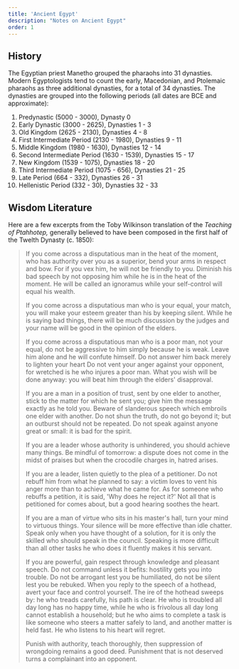 ```yaml
---
title: 'Ancient Egypt'
description: "Notes on Ancient Egypt"
order: 1
---
```


## History

The Egyptian priest Manetho grouped the pharaohs into 31 dynasties. Modern Egyptologists tend to count the early, Macedonian, and Ptolemaic pharaohs as three additional dynasties, for a total of 34 dynasties.  The dynasties are grouped into the following periods (all dates are BCE and approximate):

1. Predynastic (5000 - 3000), Dynasty 0
2. Early Dynastic (3000 - 2625), Dynasties 1 - 3
3. Old Kingdom (2625 - 2130), Dynasties 4 - 8
4. First Intermediate Period (2130 - 1980), Dynasties 9 - 11
5. Middle Kingdom (1980 - 1630), Dynasties 12 - 14
6. Second Intermediate Period (1630 - 1539), Dynasties 15 - 17
7. New Kingdom (1539 - 1075), Dynasties 18 - 20
8. Third Intermediate Period (1075 - 656), Dynasties 21 - 25
9. Late Period (664 - 332), Dynasties 26 - 31
10. Hellenistic Period (332 - 30), Dynasties 32 - 33

## Wisdom Literature

Here are a few excerpts from the Toby Wilkinson translation of the *Teaching of Ptahhotep,* generally believed to have been composed in the first half of the Twelth Dynasty (c. 1850):

<blockquote class="poetry">If you come across a disputatious man in the heat of the moment,
who has authority over you as a superior,
bend your arms in respect and bow.
For if you vex him, he will not be friendly to you.
Diminish his bad speech
by not opposing him while he is in the heat of the moment.
He will be called an ignoramus
while your self-control will equal his wealth.

If you come across a disputatious man
who is your equal, your match,
you will make your esteem greater than his by keeping silent.
While he is saying bad things,
there will be much discussion by the judges
and your name will be good in the opinion of the elders.

If you come across a disputatious man
who is a poor man, not your equal,
do not be aggressive to him simply because he is weak.
Leave him alone and he will confute himself.
Do not answer him back merely to lighten your heart
Do not vent your anger against your opponent,
for wretched is he who injures a poor man.
What you wish will be done anyway:
you will beat him through the elders' disapproval.

If you are a man in a position of trust,
sent by one elder to another,
stick to the matter for which he sent you;
give him the message exactly as he told you.
Beware of slanderous speech
which embroils one elder with another.
Do not shun the truth, do not go beyond it;
but an outburst should not be repeated.
Do not speak against anyone
great or small: it is bad for the spirit.

If you are a leader
whose authority is unhindered,
you should achieve many things.
Be mindful of tomorrow:
a dispute does not come in the midst of praises
but when the crocodile charges in, hatred arises.

If you are a leader,
listen quietly to the plea of a petitioner.
Do not rebuff him from what he planned to say:
a victim loves to vent his anger
more than to achieve what he came for.
As for someone who rebuffs a petition,
it is said, 'Why does he reject it?'
Not all that is petitioned for comes about,
but a good hearing soothes the heart.

If you are a man of virtue
who sits in his master's hall,
turn your mind to virtuous things.
Your silence will be more effective than idle chatter.
Speak only when you have thought of a solution,
for it is only the skilled who should speak in the council.
Speaking is more difficult than all other tasks
he who does it fluently makes it his servant.

If you are powerful, gain respect
through knowledge and pleasant speech.
Do not command unless it befits:
hostility gets you into trouble.
Do not be arrogant lest you be humiliated,
do not be silent lest you be rebuked.
When you reply to the speech of a hothead,
avert your face and control yourself.
The ire of the hothead sweeps by:
he who treads carefully, his path is clear.
He who is troubled all day long
has no happy time,
while he who is frivolous all day long
cannot establish a household;
but he who aims to complete a task
is like someone who steers a matter safely to land,
and another matter is held fast.
He who listens to his heart will regret.

Punish with authority, teach thoroughly,
then suppression of wrongdoing remains a good deed.
Punishment that is not deserved
turns a complainant into an opponent.</blockquote>
